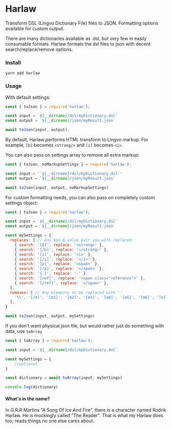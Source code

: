 # Harlaw

Transform DSL (Lingvo Dictionary File) files to JSON. Formatting options available for custom output.

There are many dictionaries available as .dsl, but very few in easily consumable formats. Harlaw formats the dsl files to json with decent search/replace/remove options.

### Install

`yarn add harlaw`

### Usage


With default settings:

```javascript
const { toJson } = require('harlaw');

const input = `${__dirname}/dsl/myDictionary.dsl`
const output = `${__dirname}/json/myResult.json`

await toJson(input, output);

```
By default, Harlaw performs HTML transform to Lingvo markup. For example, `[b]` becomes `<strong/>` and `[i]` becomes `<i>`.

You can also pass on settings array to remove all extra markup:

```javascript
const { toJson, noMarkupSettings } = require('harlaw');

const input = '`${__dirname}/dsl/myDictionary.dsl`'
const output = `${__dirname}/json/myResult.json`

await toJson(input, output, noMarkupSettings)

```

For custom formatting needs, you can also pass on completely custom settings object:

```javascript
const { toJson } = require('harlaw');

const input = `${__dirname}/dsl/myDictionary.dsl`
const output = `${__dirname}/json/myResult.json`

const mySettings = {
  replaces: [ // Any key & value pair you with replaced.
    { search: '[b]', replace: '<strong>' },
    { search: '[/b]', replace: '</strong>' },
    { search: '[i]', replace: '<i>' },
    { search: '[/i]', replace: '</i>' },
    { search: '[p]', replace: '<span>' },
    { search: '[/p]', replace: '</span>' },
    { search: '{-}', replace: '-' },
    { search: '[ref]', replace: '<span class="reference">' },
    { search: '[/ref]', replace: '</span>' },
  ],
  removes: [ // Any elements to be replaced with ''
    '\\', '[/m]', '[m1]', '[m2]', '[m3]', '[m4]', '[m5]', '[m6]', '[m7]', '[m8]', '[m9]', '[m10]', '\t', '[c gray]', '[/c]',
  ],
}

await toJson(input, output, mySettings)

```

If you don't want physical json file, but would rather just do something with data, use `toArray`

```javascript
const { toArray } = require('harlaw');

const input = `${__dirname}/dsl/myDictionary.dsl`

const mySettings = {
	//optional
}

const dictionary = await toArray(input, mySettings)

console.log(dictionary)

```


#### What's in the name?

In G.R.R Martins "A Song Of Ice And Fire", there is a character named Rodrik Harlaw. He is mockingly called "The Reader". That is what my Harlaw does too; reads things no one else cares about.
